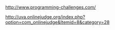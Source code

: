 
http://www.programming-challenges.com/


http://uva.onlinejudge.org/index.php?option=com_onlinejudge&Itemid=8&category=28
